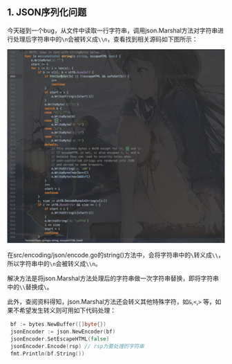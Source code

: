 ## 1. JSON序列化问题

今天碰到一个bug，从文件中读取一行字符串，调用json.Marshal方法对字符串进行处理后字符串中的`\n`会被转义成`\\n`，查看找到相关源码如下图所示：

![](../../images/截屏2019-11-2111.35.13.png)

在src/encoding/json/encode.go的string()方法中，会将字符串中的`\`转义成`\\`，所以字符串中的`\n`会被转义成`\\n`。

解决方法是将json.Marshal方法处理后的字符串做一次字符串替换，即将字符串中的`\\`替换成`\`。

此外，查阅资料得知，json.Marshal方法还会转义其他特殊字符，如`&`,`<`,`>` 等，如果不希望发生转义则可用如下代码处理：

```go
 bf := bytes.NewBuffer([]byte{})
 jsonEncoder := json.NewEncoder(bf)
 jsonEncoder.SetEscapeHTML(false)
 jsonEncoder.Encode(rsp) // rsp为要处理的字符串
 fmt.Println(bf.String())

```


